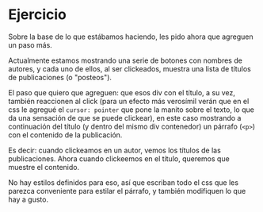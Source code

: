# Ejercicio

Sobre la base de lo que estábamos haciendo, les pido ahora que agreguen un paso más.

Actualmente estamos mostrando una serie de botones con nombres de autores, y cada uno de ellos, al ser clickeados, muestra una lista de títulos de 
publicaciones (o "posteos").

El paso que quiero que agreguen: que esos div con el título, a su vez, también reaccionen al click 
(para un efecto más verosímil verán que en el css le agregué el `cursor: pointer` que pone la manito sobre el texto, lo que da una sensación de 
que se puede clickear), 
en este caso mostrando a continuación del título (y dentro del mismo div contenedor) un párrafo (`<p>`) con el contenido de la publicación.

Es decir: cuando clickeamos en un autor, vemos los títulos de las publicaciones.
Ahora cuando clickeemos en el título, queremos que muestre el contenido.

No hay estilos definidos para eso, así que escriban todo el css que les parezca conveniente para estilar el párrafo, 
y también modifiquen lo que hay a gusto.
